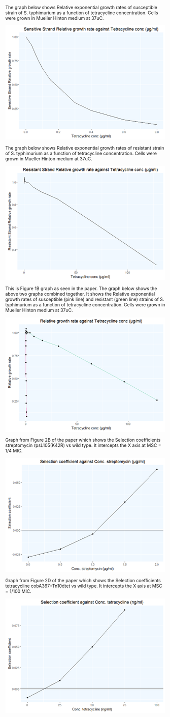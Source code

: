 The graph below shows Relative exponential growth rates of susceptible
strain of S. typhimurium as a function of tetracycline concentration.
Cells were grown in Mueller Hinton medium at 37uC.

![](Project_files/figure-markdown_strict/unnamed-chunk-3-1.png)<!-- -->

The graph below shows Relative exponential growth rates of resistant
strain of S. typhimurium as a function of tetracycline concentration.
Cells were grown in Mueller Hinton medium at 37uC.

![](Project_files/figure-markdown_strict/unnamed-chunk-4-1.png)<!-- -->

This is Figure 1B graph as seen in the paper. The graph below shows the
above two graphs combined together. It shows the Relative exponential
growth rates of susceptible (pink line) and resistant (green line)
strains of S. typhimurium as a function of tetracycline concentration.
Cells were grown in Mueller Hinton medium at 37uC.

![](Project_files/figure-markdown_strict/unnamed-chunk-5-1.png)<!-- -->

Graph from Figure 2B of the paper which shows the Selection coefficients
streptomycin rpsL105(K42R) vs wild type. It intercepts the X axis at MSC
= 1/4 MIC.

![](Project_files/figure-markdown_strict/unnamed-chunk-6-1.png)<!-- -->

Graph from Figure 2D of the paper which shows the Selection coefficients
tetracycline cobA367::Tn10dtet vs wild type. It intercepts the X axis at
MSC = 1/100 MIC.

![](Project_files/figure-markdown_strict/unnamed-chunk-7-1.png)<!-- -->
